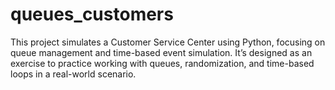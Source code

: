 # queues_customers
This project simulates a Customer Service Center using Python, focusing on queue management and time-based event simulation. It’s designed as an exercise to practice working with queues, randomization, and time-based loops in a real-world scenario. 
